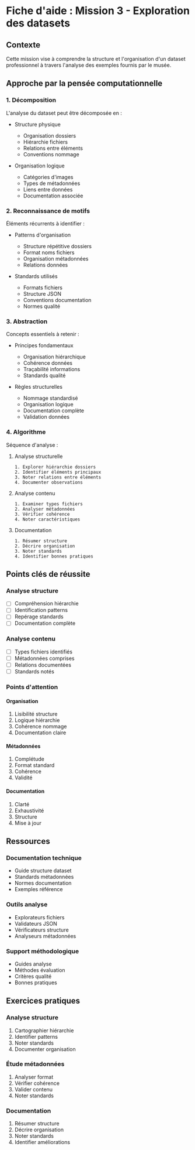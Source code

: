 # Fiche d'aide : Mission 3 - Exploration des datasets

## Contexte
Cette mission vise à comprendre la structure et l'organisation d'un dataset professionnel à travers l'analyse des exemples fournis par le musée.

## Approche par la pensée computationnelle

### 1. Décomposition
L'analyse du dataset peut être décomposée en :
- Structure physique
  * Organisation dossiers
  * Hiérarchie fichiers
  * Relations entre éléments
  * Conventions nommage

- Organisation logique
  * Catégories d'images
  * Types de métadonnées
  * Liens entre données
  * Documentation associée

### 2. Reconnaissance de motifs
Éléments récurrents à identifier :
- Patterns d'organisation
  * Structure répétitive dossiers
  * Format noms fichiers
  * Organisation métadonnées
  * Relations données

- Standards utilisés
  * Formats fichiers
  * Structure JSON
  * Conventions documentation
  * Normes qualité

### 3. Abstraction
Concepts essentiels à retenir :
- Principes fondamentaux
  * Organisation hiérarchique
  * Cohérence données
  * Traçabilité informations
  * Standards qualité

- Règles structurelles
  * Nommage standardisé
  * Organisation logique
  * Documentation complète
  * Validation données

### 4. Algorithme
Séquence d'analyse :

1. Analyse structurelle

   ```
   1. Explorer hiérarchie dossiers
   2. Identifier éléments principaux
   3. Noter relations entre éléments
   4. Documenter observations
   ```

2. Analyse contenu

   ```
   1. Examiner types fichiers
   2. Analyser métadonnées
   3. Vérifier cohérence
   4. Noter caractéristiques
   ```

3. Documentation

   ```
   1. Résumer structure
   2. Décrire organisation
   3. Noter standards
   4. Identifier bonnes pratiques
   ```

## Points clés de réussite

### Analyse structure
- [ ] Compréhension hiérarchie
- [ ] Identification patterns
- [ ] Repérage standards
- [ ] Documentation complète

### Analyse contenu
- [ ] Types fichiers identifiés
- [ ] Métadonnées comprises
- [ ] Relations documentées
- [ ] Standards notés

### Points d'attention

#### Organisation
1. Lisibilité structure
2. Logique hiérarchie
3. Cohérence nommage
4. Documentation claire

#### Métadonnées
1. Complétude
2. Format standard
3. Cohérence
4. Validité

#### Documentation
1. Clarté
2. Exhaustivité
3. Structure
4. Mise à jour

## Ressources

### Documentation technique
- Guide structure dataset
- Standards métadonnées
- Normes documentation
- Exemples référence

### Outils analyse
- Explorateurs fichiers
- Validateurs JSON
- Vérificateurs structure
- Analyseurs métadonnées

### Support méthodologique
- Guides analyse
- Méthodes évaluation
- Critères qualité
- Bonnes pratiques

## Exercices pratiques

### Analyse structure
1. Cartographier hiérarchie
2. Identifier patterns
3. Noter standards
4. Documenter organisation

### Étude métadonnées
1. Analyser format
2. Vérifier cohérence
3. Valider contenu
4. Noter standards

### Documentation
1. Résumer structure
2. Décrire organisation
3. Noter standards
4. Identifier améliorations
